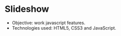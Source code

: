 # Slideshow
* Objective: work javascript features.
* Technologies used: HTML5, CSS3 and JavaScript.
